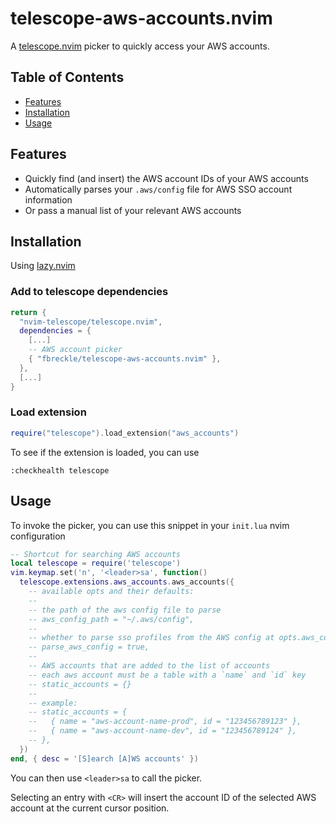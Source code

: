 # telescope-aws-accounts.nvim

A [telescope.nvim](https://github.com/nvim-telescope/telescope.nvim) picker to quickly access your AWS accounts.

## Table of Contents

- [Features](#features)
- [Installation](#installation)
- [Usage](#usage)

## Features

- Quickly find (and insert) the AWS account IDs of your AWS accounts
- Automatically parses your `.aws/config` file for AWS SSO account information
- Or pass a manual list of your relevant AWS accounts

## Installation

Using [lazy.nvim](https://github.com/folke/lazy.nvim)

### Add to telescope dependencies

```lua
return {
  "nvim-telescope/telescope.nvim",
  dependencies = {
    [...]
    -- AWS account picker
    { "fbreckle/telescope-aws-accounts.nvim" },
  },
  [...]
}
```

### Load extension

```lua
require("telescope").load_extension("aws_accounts")
```

To see if the extension is loaded, you can use

```vimscript
:checkhealth telescope
```

## Usage

To invoke the picker, you can use this snippet in your `init.lua` nvim configuration

```lua
-- Shortcut for searching AWS accounts
local telescope = require('telescope')
vim.keymap.set('n', '<leader>sa', function()
  telescope.extensions.aws_accounts.aws_accounts({
    -- available opts and their defaults:
    --
    -- the path of the aws config file to parse
    -- aws_config_path = "~/.aws/config",
    --
    -- whether to parse sso profiles from the AWS config at opts.aws_config_path
    -- parse_aws_config = true,
    --
    -- AWS accounts that are added to the list of accounts
    -- each aws account must be a table with a `name` and `id` key
    -- static_accounts = {}
    --
    -- example:
    -- static_accounts = {
    --   { name = "aws-account-name-prod", id = "123456789123" },
    --   { name = "aws-account-name-dev", id = "123456789124" },
    -- },
  })
end, { desc = '[S]earch [A]WS accounts' })
```

You can then use `<leader>sa` to call the picker.

Selecting an entry with `<CR>` will insert the account ID of the selected AWS account at the current cursor position.
